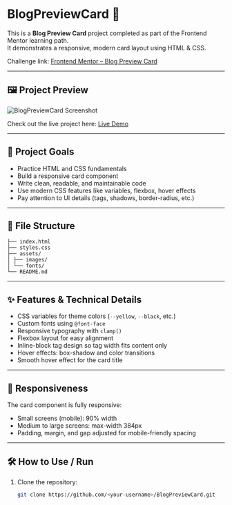 # BlogPreviewCard 🚀

This is a **Blog Preview Card** project completed as part of the Frontend Mentor learning path.  
It demonstrates a responsive, modern card layout using HTML & CSS.

Challenge link: [Frontend Mentor – Blog Preview Card](https://www.frontendmentor.io/learning-paths/getting-started-on-frontend-mentor-XJhRWRREZd/steps/682478145526abd7447407ca/challenge/start)

---

## 🖼️ Project Preview

![BlogPreviewCard Screenshot](../assets/images/BlogPreviewCard-website.jpg)  

Check out the live project here: [Live Demo](https://your-live-link.com)

---

## 🧩 Project Goals

- Practice HTML and CSS fundamentals  
- Build a responsive card component  
- Write clean, readable, and maintainable code  
- Use modern CSS features like variables, flexbox, hover effects  
- Pay attention to UI details (tags, shadows, border-radius, etc.)  

---

## 📂 File Structure
```
├── index.html
├── styles.css
├── assets/
│ ├── images/
│ └── fonts/
└── README.md
```

---

## ✨ Features & Technical Details

- CSS variables for theme colors (`--yellow`, `--black`, etc.)  
- Custom fonts using `@font-face`  
- Responsive typography with `clamp()`  
- Flexbox layout for easy alignment  
- Inline-block tag design so tag width fits content only  
- Hover effects: box-shadow and color transitions  
- Smooth hover effect for the card title  

---

## 📐 Responsiveness

The card component is fully responsive:

- Small screens (mobile): 90% width  
- Medium to large screens: max-width 384px  
- Padding, margin, and gap adjusted for mobile-friendly spacing  

---

## 🛠️ How to Use / Run

1. Clone the repository:  
   ```bash
   git clone https://github.com/<your-username>/BlogPreviewCard.git
